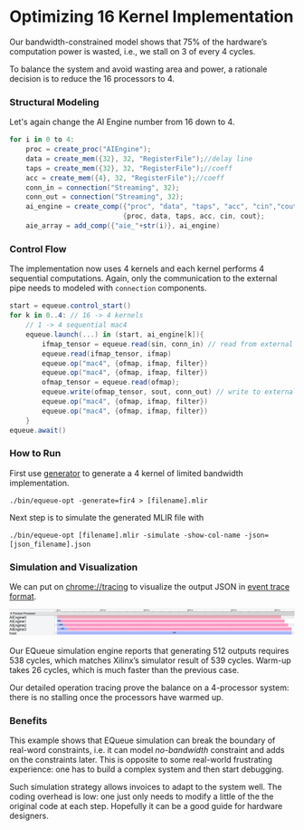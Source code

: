 # Optimizing 16 Kernel Implementation

Our bandwidth-constrained model shows that 75% of the hardware’s computation power is wasted, i.e., we stall on 3 of every 4 cycles. 

To balance the system and avoid wasting area and power, a rationale decision is to reduce the 16 processors to 4.

### Structural Modeling 

Let's again change the AI Engine number from 16 down to 4.

```c#
for i in 0 to 4:
    proc = create_proc("AIEngine");
    data = create_mem({32}, 32, "RegisterFile");//delay line
    taps = create_mem({32}, 32, "RegisterFile");//coeff
    acc = create_mem({4}, 32, "RegisterFile");//coeff
	conn_in = connection("Streaming", 32);
	conn_out = connection("Streaming", 32);
	ai_engine = create_comp({"proc", "data", "taps", "acc", "cin","cout"}, 
                            {proc, data, taps, acc, cin, cout};
    aie_array = add_comp({"aie_"+str(i)}, ai_engine)
```



### Control Flow

The implementation now uses 4 kernels and each kernel performs 4 sequential computations. Again, only the communication to the external pipe needs to modeled with `connection` components.

```c#
start = equeue.control_start()
for k in 0..4: // 16 -> 4 kernels
    // 1 -> 4 sequential mac4
    equeue.launch(...) in (start, ai_engine[k]){
        ifmap_tensor = equeue.read(sin, conn_in) // read from external
        equeue.read(ifmap_tensor, ifmap)
        equeue.op("mac4", {ofmap, ifmap, filter})
        equeue.op("mac4", {ofmap, ifmap, filter})
        ofmap_tensor = equeue.read(ofmap);
        equeue.write(ofmap_tensor, sout, conn_out) // write to external
        equeue.op("mac4", {ofmap, ifmap, filter})
        equeue.op("mac4", {ofmap, ifmap, filter})
    }
equeue.await()
```



### How to Run

First use [generator](singleKernel) to generate a 4 kernel of limited bandwidth implementation.

```shell
./bin/equeue-opt -generate=fir4 > [filename].mlir
```

Next step is to simulate the generated MLIR file with

```shell
./bin/equeue-opt [filename].mlir -simulate -show-col-name -json=[json_filename].json 
```



### Simulation and Visualization

We can put on [chrome://tracing](tracing) to visualize the output JSON in [event trace format](https://docs.google.com/document/d/1CvAClvFfyA5R-PhYUmn5OOQtYMH4h6I0nSsKchNAySU/preview).

![](../../../mydoc/fig/fir/4Kernel.png)

Our EQueue simulation engine reports that generating 512 outputs requires 538 cycles, which matches Xilinx’s simulator result of 539 cycles. Warm-up takes 26 cycles, which is much faster than the previous case. 

Our detailed operation tracing prove the balance on a 4-processor system: there is no stalling once the processors have warmed up.



### Benefits

This example shows that EQueue simulation can break the boundary of real-word constraints, i.e. it can model *no-bandwidth* constraint and adds on the constraints later. This is opposite to some real-world frustrating experience: one has to build a complex system and then start debugging. 

Such simulation strategy allows invoices to adapt to the system well. The coding overhead is low: one just only needs to modify a little of the the original code at each step. Hopefully it can be a good guide for hardware designers.